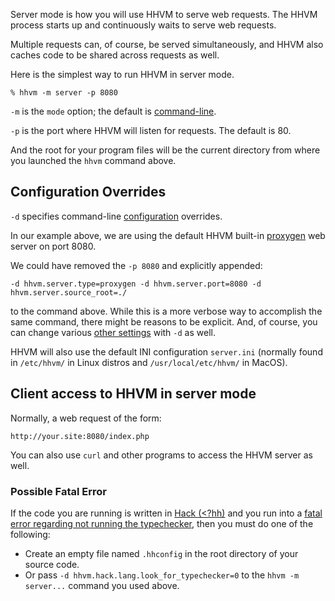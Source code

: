 Server mode is how you will use HHVM to serve web requests. The HHVM process starts up and continuously waits to serve web requests.

Multiple requests can, of course, be served simultaneously, and HHVM also caches code to be shared across requests as well.

Here is the simplest way to run HHVM in server mode.

```
% hhvm -m server -p 8080
```

`-m` is the `mode` option; the default is [command-line](./command-line.md).

`-p` is the port where HHVM will listen for requests. The default is 80.

And the root for your program files will be the current directory from where you launched the `hhvm` command above.

## Configuration Overrides

`-d` specifies command-line [configuration](../configuration/introduction.md) overrides.

In our example above, we are using the default HHVM built-in [proxygen](./proxygen.md) web server on port 8080.

We could have removed the `-p 8080` and explicitly appended:

`-d hhvm.server.type=proxygen -d hhvm.server.port=8080 -d hhvm.server.source_root=./`

to the command above. While this is a more verbose way to accomplish the same command, there might be reasons to be explicit. And, of course, you can change various [other settings](../configuration/introduction.md) with `-d` as well.

HHVM will also use the default INI configuration `server.ini` (normally found in `/etc/hhvm/` in Linux distros and `/usr/local/etc/hhvm/` in MacOS).

## Client access to HHVM in server mode

Normally, a web request of the form:

```
http://your.site:8080/index.php
```

You can also use `curl` and other programs to access the HHVM server as well.

### Possible Fatal Error

If the code you are running is written in [Hack (<?hh)](/hack/) and you run into a [fatal error regarding not running the typechecker](/hhvm/FAQ/faq#running-code__how-do-i-fix-the-not-running-the-hack-typechecker-fatal-error), then you must do one of the following:

- Create an empty file named `.hhconfig` in the root directory of your source code.
- Or pass `-d hhvm.hack.lang.look_for_typechecker=0` to the `hhvm -m server...` command you used above.
